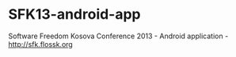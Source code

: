 SFK13-android-app
=================

Software Freedom Kosova Conference 2013 - Android application - http://sfk.flossk.org
